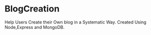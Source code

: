 # BlogCreation
Help Users Create their Own blog in a Systematic Way.
Created Using Node,Express and MongoDB.
